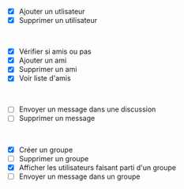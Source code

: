 - [x] Ajouter un utlisateur
- [X] Supprimer un utilisateur

<br>

- [X] Vérifier si amis ou pas
- [X] Ajouter un ami
- [X] Supprimer un ami
- [X] Voir liste d'amis

<br>

- [ ] Envoyer un message dans une discussion
- [ ] Supprimer un message

<br>


- [X] Créer un groupe
- [ ] Supprimer un groupe
- [X] Afficher les utilisateurs faisant parti d'un groupe
- [ ] Envoyer un message dans un groupe
